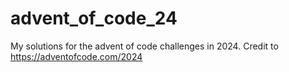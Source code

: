 # advent_of_code_24
My solutions for the advent of code challenges in 2024. Credit to https://adventofcode.com/2024
